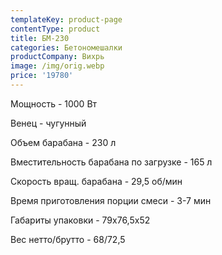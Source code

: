 ```yaml
---
templateKey: product-page
contentType: product
title: БМ-230
categories: Бетономешалки
productCompany: Вихрь
image: /img/orig.webp
price: '19780'
---
```

Мощность - 1000 Вт

Венец - чугунный

Объем барабана - 230 л

Вместительность барабана по загрузке - 165 л

Скорость вращ. барабана - 29,5 об/мин

Время приготовления порции смеси - 3-7 мин

Габариты упаковки - 79х76,5х52

Вес нетто/брутто - 68/72,5
